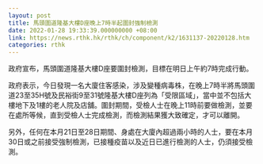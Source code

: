 ```yaml
---
layout: post
title: 馬頭圍道隆基大樓D座晚上7時半起圍封強制檢測
date: 2022-01-28 19:33:39.000000000 +08:00
link: https://news.rthk.hk/rthk/ch/component/k2/1631137-20220128.htm
categories: rthk
---
```


政府宣布，馬頭圍道隆基大樓D座要圍封檢測，目標在明日上午約7時完成行動。

政府表示，今日發現一名大廈住客感染，涉及變種病毒株，在晚上7時半將馬頭圍道23至35H號及民裕街9至31號隆基大樓D座列為「受限區域」，當中並不包括大樓地下及1樓的老人院及店舖。圍封期間，受檢人士在晚上11時前要做檢測，並要在處所等候，直到受檢人士完成檢測，而檢測結果獲大致確定，才可以離開。

另外，任何在本月21日至28日期間、身處在大廈內超過兩小時的人士，要在本月30日或之前接受強制檢測，已接種疫苗以及近日已進行檢測的人士，仍須接受檢測。
